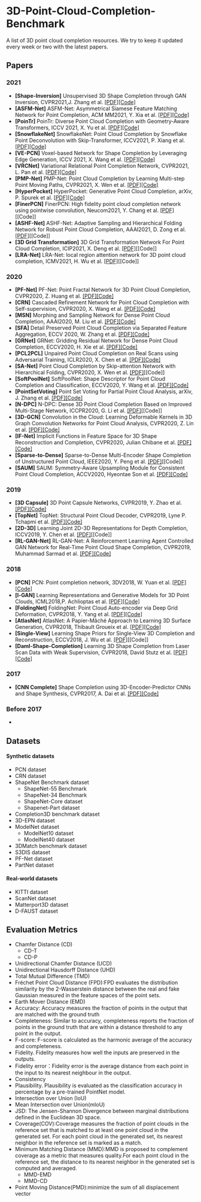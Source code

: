 # 3D-Point-Cloud-Completion-Benchmark
A list of 3D point cloud completion resources. We try to keep it updated every week or two with the latest papers.

## Papers

### 2021

- **[Shape-Inversion]** Unsupervised 3D Shape Completion through GAN Inversion, CVPR2021,J. Zhang et al. [[PDF]](https://arxiv.org/abs/2104.13366)[[Code]](https://github.com/junzhezhang/shape-inversion)
- **[ASFM-Net]** ASFM-Net: Asymmetrical Siamese Feature Matching Network for Point Completion,  ACM MM2021, Y. Xia et al. [[PDF]](https://arxiv.org/abs/2104.09587)[[Code]]( https://github.com/Yan-Xia/ASFM-Net)
- **[PoinTr]** PoinTr: Diverse Point Cloud Completion with Geometry-Aware Transformers, ICCV 2021, X. Yu et al. [[PDF]](https://arxiv.org/abs/2108.08839)[[Code]](https://github.com/yuxumin/PoinTr)
- **[SnowflakeNet]** SnowflakeNet: Point Cloud Completion by Snowflake Point Deconvolution with Skip-Transformer, ICCV2021, P. Xiang et al. [[PDF]](https://arxiv.org/abs/2108.04444)[[Code]](https://github.com/AllenXiangX/SnowflakeNet)
- **[VE-PCN]** Voxel-based Network for Shape Completion by Leveraging Edge Generation, ICCV 2021, X. Wang et al. [[PDF]](https://arxiv.org/abs/2108.09936)[[Code]](https://github.com/xiaogangw/VE-PCN)
- **[VRCNet]** Variational Relational Point Completion Network, CVPR2021, L. Pan et al. [[PDF]](https://arxiv.org/abs/2104.10154)[[Code]](https://github.com/paul007pl/VRCNet)
- **[PMP-Net]** PMP-Net: Point Cloud Completion by Learning Multi-step Point Moving Paths, CVPR2021, X. Wen et al. [[PDF]](https://arxiv.org/abs/2012.03408v1)[[Code]](https://github.com/diviswen/PMP-Net)
- **[HyperPocket]** HyperPocket: Generative Point Cloud Completion, arXiv, P. Spurek et al. [[PDF]](https://arxiv.org/abs/2102.05973)[[Code]](https://github.com/gmum/3d-point-clouds-autocomplete)
- **[FinerPCN]** FinerPCN: High fidelity point cloud completion network using pointwise
convolution, Neucom2021, Y. Chang et al. [[PDF]](https://www.researchgate.net/profile/Yakun-Chang/publication/352854310_FinerPCN_High_Fidelity_Point_Cloud_Completion_Network_Using_Pointwise_Convolution/links/60ff785e0c2bfa282a02f679/FinerPCN-High-Fidelity-Point-Cloud-Completion-Network-Using-Pointwise-Convolution.pdf)[[Code]]
- **[ASHF-Net]** ASHF-Net: Adaptive Sampling and Hierarchical Folding Network for Robust
Point Cloud Completion, AAAI2021, D. Zong et al. [[PDF]](https://www.aaai.org/AAAI21Papers/AAAI-5154.ZongD.pdf)[[Code]]
- **[3D Grid Transformation]** 3D Grid Transformation Network For Point Cloud Completion, ICIP2021, X. Deng et al. [[PDF]](https://ieeexplore.ieee.org/stamp/stamp.jsp?tp=&arnumber=9506234)[[Code]]
- **[LRA-Net]** LRA-Net: local region attention network for 3D point cloud completion, ICMV2021, H. Wu et al. [[PDF]](https://www.spiedigitallibrary.org/conference-proceedings-of-spie/11605/1160519/LRA-Net--local-region-attention-network-for-3D-point/10.1117/12.2586422.short)[[Code]]
### 2020

- **[PF-Net]** PF-Net: Point Fractal Network for 3D Point Cloud Completion, CVPR2020, Z. Huang et al. [[PDF]](https://arxiv.org/abs/2003.00410v1)[[Code]](https://github.com/zztianzz/PF-Net-Point-Fractal-Network)
- **[CRN]** Cascaded Refinement Network for Point Cloud Completion with Self-supervision, CVPR2020, X. Wang et al. [[PDF]](https://arxiv.org/abs/2010.08719v1)[[Code]](https://github.com/xiaogangw/cascaded-point-completion)
- **[MSN]** Morphing and Sampling Network for Dense Point Cloud Completion, AAAI2020, M. Liu et al. [[PDF]](https://arxiv.org/abs/1912.00280)[[Code]](https://github.com/TheoDEPRELLE/MSN-Point-Cloud-Completion)
- **[SFA]** Detail Preserved Point Cloud Completion via Separated Feature Aggregation, ECCV 2020, W. Zhang et al. [[PDF]](https://arxiv.org/abs/2007.02374)[[Code]](https://github.com/XLechter/Detail-Preserved-Point-Cloud-Completion-via-SFA)
- **[GRNet]** GRNet: Gridding Residual Network for Dense Point Cloud Completion, ECCV2020, H. Xie et al. [[PDF]](https://arxiv.org/abs/2006.03761v1)[[Code]](https://github.com/hzxie/GRNet)
- **[PCL2PCL]** Unpaired Point Cloud Completion on Real Scans using Adversarial Training, ICLR2020, X. Chen et al. [[PDF]](https://arxiv.org/abs/1904.00069)[[Code]](https://github.com/xuelin-chen/pcl2pcl-gan-pub)
- **[SA-Net]** Point Cloud Completion by Skip-attention Network with Hierarchical Folding, CVPR2020, X. Wen et al. [[PDF]](https://arxiv.org/abs/2005.03871)[[Code]]
- **[SoftPoolNet]** SoftPoolNet: Shape Descriptor for Point Cloud Completion and Classification, ECCV2020, Y. Wang et al. [[PDF]](https://arxiv.org/abs/2008.07358)[[Code]](https://github.com/wangyida/softpool)
- **[PointSetVoting]** Point Set Voting for Partial Point Cloud Analysis, arXiv, J. Zhang et al. [[PDF]](https://arxiv.org/abs/2007.04537v1)[[Code]](https://github.com/junming259/PointSetVoting)
- **[N-DPC]** N-DPC: Dense 3D Point Cloud Completion Based on Improved Multi-Stage Network, ICCPR2020, G. Li et al. [[PDF]](https://dl.acm.org/doi/pdf/10.1145/3436369.3437421)[[Code]]
- **[3D-GCN]** Convolution in the Cloud: Learning Deformable Kernels in 3D Graph Convolution Networks for Point Cloud Analysis, CVPR2020, Z. Lin et al. [[PDF]](https://openaccess.thecvf.com/content_CVPR_2020/papers/Lin_Convolution_in_the_Cloud_Learning_Deformable_Kernels_in_3D_Graph_CVPR_2020_paper.pdf)[[Code]](https://github.com/j1a0m0e4sNTU/3dgcn)
- **[IF-Net]** Implicit Functions in Feature Space for 3D Shape Reconstruction and Completion, CVPR2020, Julian Chibane et al. [[PDF]](https://openaccess.thecvf.com/content_CVPR_2020/papers/Chibane_Implicit_Functions_in_Feature_Space_for_3D_Shape_Reconstruction_and_CVPR_2020_paper.pdf)[[Code]](https://github.com/jchibane/if-net)
- **[Sparse-to-Dense]** Sparse-to-Dense Multi-Encoder Shape Completion of Unstructured Point Cloud, IEEE2020, Y. Peng et al. [[PDF]](https://ieeexplore.ieee.org/stamp/stamp.jsp?tp=&arnumber=8990130)[[Code]]
- **[SAUM]** SAUM: Symmetry-Aware Upsampling Module for Consistent Point Cloud Completion, ACCV2020, Hyeontae Son et al. [[PDF]](https://openaccess.thecvf.com/content/ACCV2020/papers/Son_SAUM_Symmetry-Aware_Upsampling_Module_for_Consistent_Point_Cloud_Completion_ACCV_2020_paper.pdf)[[Code]](https://github.com/countywest/SAUM)

### 2019

- **[3D Capsule]** 3D Point Capsule Networks, CVPR2019, Y. Zhao et al. [[PDF]](https://arxiv.org/pdf/1812.10775)[[Code]](https://tinyurl.com/yxq2tmv3)
- **[TopNet]** TopNet: Structural Point Cloud Decoder, CVPR2019, Lyne P. Tchapmi et al. [[PDF]](https://ieeexplore.ieee.org/document/8953650)[[Code]](https://github.com/lynetcha/completion3d)
- **[2D-3D]** Learning Joint 2D-3D Representations for Depth Completion, ICCV2019, Y. Chen et al. [[PDF]](https://openaccess.thecvf.com/content_ICCV_2019/papers/Chen_Learning_Joint_2D-3D_Representations_for_Depth_Completion_ICCV_2019_paper.pdf)[[Code]]
- **[RL-GAN-Net]** RL-GAN-Net: A Reinforcement Learning Agent Controlled GAN Network for Real-Time Point Cloud Shape Completion, CVPR2019, Muhammad Sarmad et al. [[PDF]](https://openaccess.thecvf.com/content_CVPR_2019/papers/Sarmad_RL-GAN-Net_A_Reinforcement_Learning_Agent_Controlled_GAN_Network_for_Real-Time_CVPR_2019_paper.pdf)[[Code]](https://github.com/iSarmad/RL-GAN-Net)

### 2018
- **[PCN]** PCN: Point completion network, 3DV2018, W. Yuan et al. [[PDF]](https://arxiv.org/abs/1808.00671)[[Code]](https://github.com/wentaoyuan/pcn)
- **[l-GAN]** Learning Representations and Generative Models for 3D Point Clouds, ICML2018,P. Achlioptas et al. [[PDF]](https://arxiv.org/abs/1707.02392)[[Code]](http://github.com/optas/latent_3d_points)
- **[FoldingNet]** FoldingNet: Point Cloud Auto-encoder via Deep Grid Deformation, CVPR2018, Y. Yang et al. [[PDF]](https://arxiv.org/abs/1712.07262)[[Code]](http://www.merl.com/research/license#FoldingNet)
- **[AtlasNet]** AtlasNet: A Papier-Mâché Approach to Learning 3D Surface Generation, CVPR2018, Thibault Groueix et al. [[PDF]](https://arxiv.org/abs/1802.05384)[[Code]](https://github.com/ThibaultGROUEIX/AtlasNet)
- **[Single-View]** Learning Shape Priors for Single-View 3D Completion and Reconstruction, ECCV2018, J. Wu et al. [[PDF]](https://arxiv.org/abs/1809.05068v1)[[Code]]
- **[Daml-Shape-Completion]** Learning 3D Shape Completion from Laser Scan Data with Weak Supervision, CVPR2018, David Stutz et al. [[PDF]](https://openaccess.thecvf.com/content_cvpr_2018/papers/Stutz_Learning_3D_Shape_CVPR_2018_paper.pdf)[[Code]](https://github.com/davidstutz/daml-shape-completion)

### 2017
- **[CNN Complete]** Shape Completion using 3D-Encoder-Predictor CNNs and Shape Synthesis, CVPR2017, A. Dai et al. [[PDF]](https://arxiv.org/abs/1612.00101v2)[[Code]](https://github.com/star-cold/cnncomplete)

### Before 2017

-


## Datasets
#### Synthetic datasets
- PCN dataset
- CRN dataset
- ShapeNet Benchmark dataset
    - ShapeNet-55 Benchmark
    - ShapeNet-34 Benchmark
    - ShapeNet-Core dataset
    - Shapenet-Part dataset
- Completion3D benchmark dataset
- 3D-EPN dataset
- ModelNet dataset
    - ModelNet10 dataset
    - ModelNet40 dataset
- 3DMatch benchmark dataset
- S3DIS dataset
- PF-Net dataset
- PartNet dataset

#### Real-world datasets
- KITTI dataset
- ScanNet dataset
- Matterport3D dataset
- D-FAUST dataset

## Evaluation Metrics
- Chamfer Distance (CD) 
    - CD-T
    - CD-P
- Unidirectional Chamfer Distance (UCD) 
- Unidirectional Hausdorff Distance (UHD)
- Total Mutual Difference (TMD)
- Fréchet Point Cloud Distance (FPD):FPD evaluates the distribution similarity by the 2-Wasserstein distance between the real and fake Gaussian measured in the feature spaces of the point sets.
- Earth Mover Distance (EMD)
- Accuracy: Accuracy measures the fraction of points in the output that are matched with the ground truth
- Completeness: Similar to accuracy, completeness reports the fraction of points in the ground truth that are within a distance threshold to any point in the output.
- F-score: F-score is calculated as the harmonic average of the accuracy and completeness.
- Fidelity. Fidelity measures how well the inputs are preserved in the outputs.
- Fidelity error：Fidelity error is the average distance from each point in the input to its nearest neighbour in the output.
- Consistency
- Plausibility. Plausibility is evaluated as the classification accuracy in percentage by a pre-trained PointNet model.
- Intersection over Union (IoU)
- Mean Intersection over Union(mIoU)
- JSD: The Jensen-Shannon Divergence between marginal distributions defined in the Euclidean 3D space.
- Coverage(COV):Coverage  measures the fraction of point clouds in the reference set that is matched to at least one point cloud in the generated set. For each point cloud in the generated set, its nearest neighbor in the reference set is marked as a match.
- Minimum Matching Distance (MMD):MMD is proposed to complement coverage as a metric that measures quality.For each point cloud in the reference set, the distance to its nearest neighbor in the generated set is computed and averaged.
    - MMD-EMD
    - MMD-CD 
- Point Moving Distance(PMD):minimize the sum of all displacement vector







